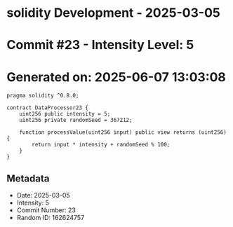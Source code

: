 ﻿# solidity Development - 2025-03-05
# Commit #23 - Intensity Level: 5
# Generated on: 2025-06-07 13:03:08
```solidity
pragma solidity ^0.8.0;

contract DataProcessor23 {
    uint256 public intensity = 5;
    uint256 private randomSeed = 367212;

    function processValue(uint256 input) public view returns (uint256) {
        return input * intensity + randomSeed % 100;
    }
}
```
## Metadata
- Date: 2025-03-05
- Intensity: 5
- Commit Number: 23
- Random ID: 162624757
